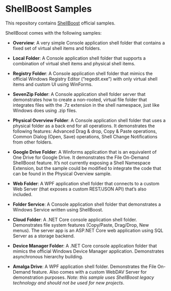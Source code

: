 # ShellBoost Samples
This repository contains [ShellBoost](https://www.shellboost.com) official samples.

ShellBoost comes with the following samples:
*	**Overview**: A very simple Console application shell folder that contains a fixed set of virtual shell items and folders.

*	**Local Folder**: A Console application shell folder that supports a combination of virtual shell items and physical shell items.

*	**Registry Folder**: A Console application shell folder that mimics the official Windows Registry Editor (“regedit.exe”) with only virtual shell items and custom UI using WinForms.

*	**SevenZip Folder**: A Console application shell folder server that demonstrates how to create a non-rooted, virtual file folder that integrates files with the .7z extension in the shell namespace, just like Windows does using .zip files.

*	**Physical Overview Folder**: A Console application shell folder that uses a physical folder as a back end for all operations. It demonstrates the following features: Advanced Drag & drop, Copy & Paste operations, Common Dialog (Open, Save) operations, Shell Change Notifications from other folders.

*	**Google Drive Folder**: A Winforms application that is an equivalent of One Drive for Google Drive. It demonstrates the File On-Demand ShellBoost feature. It’s not currently exposing a Shell Namespace Extension, but the sample could be modified to integrate the code that can be found in the Physical Overview sample.

*	**Web Folder**: A WPF application shell folder that connects to a custom Web Server (that exposes a custom REST/JSON API) that’s also included.

*	**Folder Service**: A Console application shell folder that demonstrates a Windows Service written using ShellBoost.

*	**Cloud Folder**: A .NET Core console application shell folder. Demonstrates file system features (Copy/Paste, Drag/Drop, New menus). The server app is an ASP.NET Core web application using SQL Server as a storage backend.

*	**Device Manager Folder**: A .NET Core console application folder that mimics the official Windows Device Manager application. Demonstrates asynchronous hierarchy building.

*	**Amalga Drive**: A WPF application shell folder. Demonstrates the File On-Demand feature. Also comes with a custom WebDAV Server for demonstration purposes. *Note: this sample uses ShellBoost legacy technology and should not be used for new projects*.

